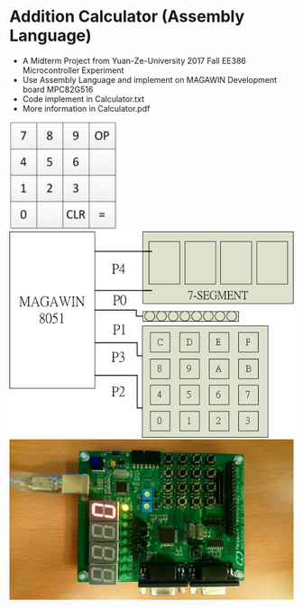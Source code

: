# Addition Calculator (Assembly Language)
* A Midterm Project from Yuan-Ze-University 2017 Fall EE386 Microcontroller Experiment
* Use Assembly Language and implement on MAGAWIN Development board MPC82G516
* Code implement in Calculator.txt
* More information in Calculator.pdf

![image](https://github.com/FrankLee19980107/Addition-Calculator-Assembly-Language/blob/master/Image/0000.jpg)
![image](https://github.com/FrankLee19980107/Addition-Calculator-Assembly-Language/blob/master/Image/0001.png)
![image](https://github.com/FrankLee19980107/Addition-Calculator-Assembly-Language/blob/master/Image/0002.jpg)

